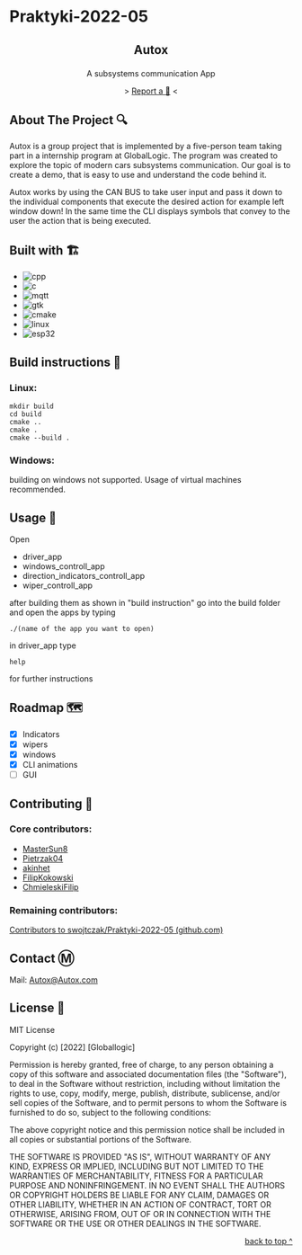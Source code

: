 # Praktyki-2022-05 

## <p align="center">Autox</p>

<p align="center">
A subsystems communication App
</p>

<p align="center">
> <a href="https://github.com/swojtczak/Praktyki-2022-05/pulls"> Report a 🐛</a> <
</p>

## About The Project :mag:

Autox is a group project that is implemented by a five-person team taking part in a internship program at GlobalLogic. The program was created to explore the topic of modern cars subsystems communication. Our goal is to create a demo, that is easy to use and understand the code behind it.

Autox works by using the CAN BUS to take user input and pass it down to the individual components that execute the desired action for example left window down! In the same time the CLI displays symbols that convey to the user the action that is being executed.


## Built with 🏗️

* ![cpp]
* ![c]
* ![mqtt]
* ![gtk]
* ![cmake]
* ![linux]
* ![esp32]

[cpp]: https://img.shields.io/badge/C%2B%2B-blue

[c]: https://img.shields.io/badge/C-blue

[mqtt]: https://img.shields.io/badge/MQTT-blueviolet

[gtk]: https://img.shields.io/badge/GTK-red

[cmake]: https://img.shields.io/badge/CMAKE-yellow

[linux]: https://img.shields.io/badge/LINUX-lightgrey

[esp32]: https://img.shields.io/badge/ESP32-lightgrey

## Build instructions :wrench:

### Linux:

```
mkdir build
cd build
cmake ..
cmake .
cmake --build .
```

### Windows:

building on windows not supported.
Usage of virtual machines recommended.

## Usage :book:

Open 
* driver_app 
* windows_controll_app 
* direction_indicators_controll_app
* wiper_controll_app

after building them as shown in "build instruction" go into the build folder and open 
the apps by typing 
```
./(name of the app you want to open)
```
in driver_app type
```
help
```
for further instructions

## Roadmap 🗺️

- [x] Indicators 
- [x] wipers
- [x] windows
- [x] CLI animations
- [ ] GUI

## Contributing 👥

### Core contributors:

* [MasterSun8](https://github.com/MasterSun8)
* [Pietrzak04](https://github.com/Pietrzak04)
* [akinhet](https://github.com/akinhet)
* [FilipKokowski](https://github.com/FilipKokowski)
* [ChmieleskiFilip](https://github.com/ChmieleskiFilip)

### Remaining contributors:

[Contributors to swojtczak/Praktyki-2022-05 (github.com)](https://github.com/swojtczak/Praktyki-2022-05/graphs/contributors)


## Contact :m:

Mail: Autox@Autox.com

## License 📃

MIT License

Copyright (c) [2022] [Globallogic]

Permission is hereby granted, free of charge, to any person obtaining a copy
of this software and associated documentation files (the "Software"), to deal
in the Software without restriction, including without limitation the rights
to use, copy, modify, merge, publish, distribute, sublicense, and/or sell
copies of the Software, and to permit persons to whom the Software is
furnished to do so, subject to the following conditions:

The above copyright notice and this permission notice shall be included in all
copies or substantial portions of the Software.

THE SOFTWARE IS PROVIDED "AS IS", WITHOUT WARRANTY OF ANY KIND, EXPRESS OR
IMPLIED, INCLUDING BUT NOT LIMITED TO THE WARRANTIES OF MERCHANTABILITY,
FITNESS FOR A PARTICULAR PURPOSE AND NONINFRINGEMENT. IN NO EVENT SHALL THE
AUTHORS OR COPYRIGHT HOLDERS BE LIABLE FOR ANY CLAIM, DAMAGES OR OTHER
LIABILITY, WHETHER IN AN ACTION OF CONTRACT, TORT OR OTHERWISE, ARISING FROM,
OUT OF OR IN CONNECTION WITH THE SOFTWARE OR THE USE OR OTHER DEALINGS IN THE
SOFTWARE.


<p align="right">
<a href="#praktyki-2022-05">back to top ^</a>
</p>


